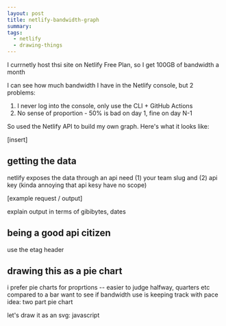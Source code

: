 ```yaml
---
layout: post
title: netlify-bandwidth-graph
summary:
tags:
  - netlify
  - drawing-things
---
```

I currnetly host thsi site on Netlify
Free Plan, so I get 100GB of bandwidth a month

I can see how much bandwidth I have in the Netlify console, but 2 problems:

1. I never log into the console, only use the CLI + GitHub Actions
2. No sense of proportion - 50% is bad on day 1, fine on day N-1

So used the Netlify API to build my own graph.
Here's what it looks like:

[insert]

## getting the data

netlify exposes the data through an api
need (1) your team slug and (2) api key
(kinda annoying that api kesy have no scope)

[example request / output]

explain output in terms of gibibytes, dates

## being a good api citizen

use the etag header

## drawing this as a pie chart

i prefer pie charts for proprtions -- easier to judge halfway, quarters etc compared to a bar
want to see if bandwidth use is keeping track with pace
idea: two part pie chart

let's draw it as an svg: javascript
